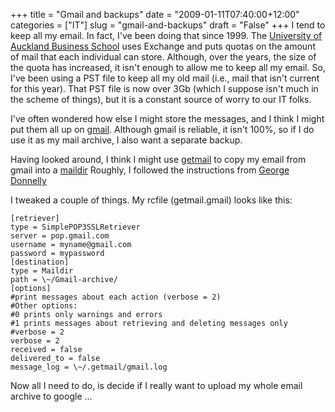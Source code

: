 +++
title = "Gmail and backups"
date = "2009-01-11T07:40:00+12:00"
categories = ["IT"]
slug = "gmail-and-backups"
draft = "False"
+++
I tend to keep all my email. In fact, I've been doing that since 1999.
The [University of Auckland Business School](https://www.business.auckland.ac.nz/) 
uses Exchange and puts quotas on the amount of mail that each individual 
can store. Although, over the years, the size of the quota has increased, 
it isn't enough to allow me to keep all my email. So, I've been using 
a PST file to keep all my old mail (i.e., mail that
isn't current for this year). That PST file
is now over 3Gb (which I suppose isn't much in the scheme of things),
but it is a constant source of worry to our IT folks.

I've often wondered how else I might store the messages, and I think I
might put them all up on [gmail](https://gmail.com). Although gmail is
reliable, it isn't 100%, so if I do use it as my mail archive, I also
want a separate backup.

Having looked around, I think I might use
[getmail](https://pyropus.ca/software/getmail/) to copy my email from
gmail into a [maildir](https://en.wikipedia.org/wiki/Maildir)
Roughly, I followed the instructions from [George
Donnelly](https://georgedonnelly.com/unix/how-to-quickly-set-up-a-daily-backup-of-your-gmail-account)

I tweaked a couple of things. My rcfile (getmail.gmail) looks like
this:

    [retriever]
    type = SimplePOP3SSLRetriever
    server = pop.gmail.com
    username = myname@gmail.com
    password = mypassword
    [destination]
    type = Maildir
    path = \~/Gmail-archive/
    [options]
    #print messages about each action (verbose = 2)
    #Other options:
    #0 prints only warnings and errors
    #1 prints messages about retrieving and deleting messages only
    #verbose = 2
    verbose = 2
    received = false
    delivered_to = false
    message_log = \~/.getmail/gmail.log

Now all I need to do, is decide if I really want to upload my whole
email archive to google ...


